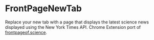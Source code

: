 FrontPageNewTab
========
Replace your new tab with a page that displays the latest science news displayed using the New York Times API.
 Chrome Extension port of [frontpageof.science](http://frontpageof.science). 
